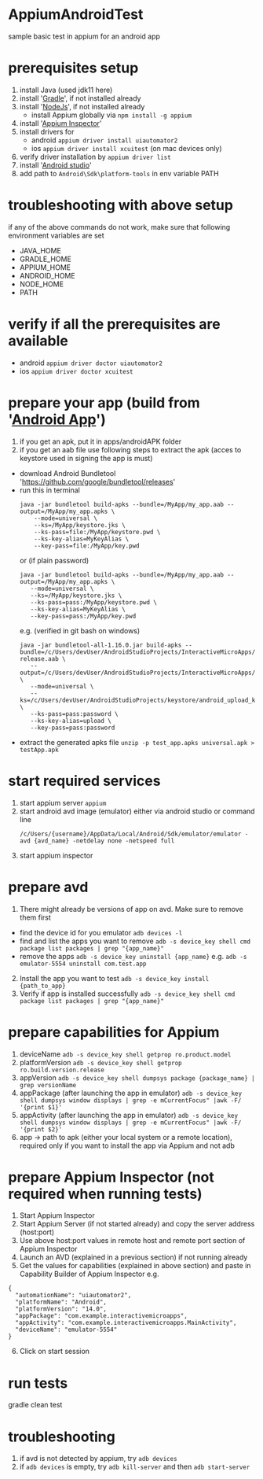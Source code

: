 # AppiumAndroidTest
sample basic test in appium for an android app

# prerequisites setup
1. install Java (used jdk11 here)
2. install '[Gradle](https://gradle.org/install/)', if not installed already
3. install '[NodeJs](https://nodejs.org/en/download/package-manager)', if not installed already
    - install Appium globally via `npm install -g appium`
4. install '[Appium Inspector](https://github.com/appium/appium-inspector/releases)'
5. install drivers for 
    - android `appium driver install uiautomator2`
    - ios `appium driver install xcuitest` (on mac devices only)
6. verify driver installation by `appium driver list`
7. install '[Android studio](https://developer.android.com/studio)'
8. add path to `Android\Sdk\platform-tools` in env variable PATH

# troubleshooting with above setup
if any of the above commands do not work, make sure that following environment variables are set
- JAVA_HOME
- GRADLE_HOME
- APPIUM_HOME
- ANDROID_HOME
- NODE_HOME
- PATH

# verify if all the prerequisites are available
 - android `appium driver doctor uiautomator2`
 - ios `appium driver doctor xcuitest`

# prepare your app (build from '[Android App](https://github.com/NavGitGood/AndroidInteractiveMicroApps)')
1. if you get an apk, put it in apps/androidAPK folder
2. if you get an aab file use following steps to extract the apk (acces to keystore used in signing the app is must)
 - download Android Bundletool 'https://github.com/google/bundletool/releases'
 - run this in terminal
    ```
    java -jar bundletool build-apks --bundle=/MyApp/my_app.aab --output=/MyApp/my_app.apks \
        --mode=universal \
        --ks=/MyApp/keystore.jks \
        --ks-pass=file:/MyApp/keystore.pwd \
        --ks-key-alias=MyKeyAlias \
        --key-pass=file:/MyApp/key.pwd
    ```
    or (if plain password)
     ```
    java -jar bundletool build-apks --bundle=/MyApp/my_app.aab --output=/MyApp/my_app.apks \
        --mode=universal \
        --ks=/MyApp/keystore.jks \
        --ks-pass=pass:/MyApp/keystore.pwd \
        --ks-key-alias=MyKeyAlias \
        --key-pass=pass:/MyApp/key.pwd
    ```
    e.g. (verified in git bash on windows)
     ```
    java -jar bundletool-all-1.16.0.jar build-apks --bundle=/c/Users/devUser/AndroidStudioProjects/InteractiveMicroApps/app/release/app-release.aab \
        --output=/c/Users/devUser/AndroidStudioProjects/InteractiveMicroApps/app/release/test_app.apks \
        --mode=universal \
        --ks=/c/Users/devUser/AndroidStudioProjects/keystore/android_upload_keystore.jks \
        --ks-pass=pass:password \
        --ks-key-alias=upload \
        --key-pass=pass:password
    ```
 - extract the generated apks file `unzip -p test_app.apks universal.apk > testApp.apk`

 # start required services
 1. start appium server `appium`
 2. start android avd image (emulator) either via android studio or command line
    ```
    /c/Users/{username}/AppData/Local/Android/Sdk/emulator/emulator -avd {avd_name} -netdelay none -netspeed full
    ```
3. start appium inspector

# prepare avd
1. There might already be versions of app on avd. Make sure to remove them first
 - find the device id for you emulator `adb devices -l`
 - find and list the apps you want to remove `adb -s device_key shell cmd package list packages | grep "{app_name}"`
 - remove the apps `adb -s device_key uninstall {app_name}` e.g. `adb -s emulator-5554 uninstall com.test.app`
2. Install the app you want to test `adb -s device_key install {path_to_app}`
3. Verify if app is installed successfully `adb -s device_key shell cmd package list packages | grep "{app_name}"`

# prepare capabilities for Appium
1. deviceName `adb -s device_key shell getprop ro.product.model`
2. platformVersion `adb -s device_key shell getprop ro.build.version.release`
3. appVersion `adb -s device_key shell dumpsys package {package_name} | grep versionName`
4. appPackage (after launching the app in emulator) `adb -s device_key shell dumpsys window displays | grep -e mCurrentFocus" |awk -F/ '{print $1}'`
5. appActivity (after launching the app in emulator) `adb -s device_key shell dumpsys window displays | grep -e mCurrentFocus" |awk -F/ '{print $2}'`
6. app -> path to apk (either your local system or a remote location), required only if you want to install the app via Appium and not adb

# prepare Appium Inspector (not required when running tests)
1. Start Appium Inspector
2. Start Appium Server (if not started already) and copy the server address (host:port)
3. Use above host:port values in remote host and remote port section of Appium Inspector
4. Launch an AVD (explained in a previous section) if not running already
5. Get the values for capabilities (explained in above section) and paste in Capability Builder of Appium Inspector
e.g.
```
{
  "automationName": "uiautomator2",
  "platformName": "Android",
  "platformVersion": "14.0",
  "appPackage": "com.example.interactivemicroapps",
  "appActivity": "com.example.interactivemicroapps.MainActivity",
  "deviceName": "emulator-5554"
}
```
6. Click on start session

# run tests
gradle clean test

# troubleshooting
1. if avd is not detected by appium, try `adb devices`
2. if `adb devices` is empty, try `adb kill-server` and then `adb start-server`
